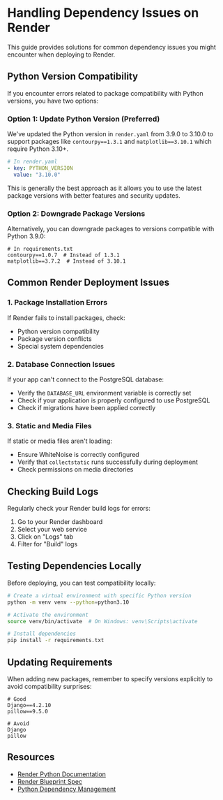 # Handling Dependency Issues on Render

This guide provides solutions for common dependency issues you might encounter when deploying to Render.

## Python Version Compatibility

If you encounter errors related to package compatibility with Python versions, you have two options:

### Option 1: Update Python Version (Preferred)

We've updated the Python version in `render.yaml` from 3.9.0 to 3.10.0 to support packages like `contourpy==1.3.1` and `matplotlib==3.10.1` which require Python 3.10+.

```yaml
# In render.yaml
- key: PYTHON_VERSION
  value: "3.10.0"
```

This is generally the best approach as it allows you to use the latest package versions with better features and security updates.

### Option 2: Downgrade Package Versions

Alternatively, you can downgrade packages to versions compatible with Python 3.9.0:

```
# In requirements.txt
contourpy==1.0.7  # Instead of 1.3.1
matplotlib==3.7.2  # Instead of 3.10.1
```

## Common Render Deployment Issues

### 1. Package Installation Errors

If Render fails to install packages, check:
- Python version compatibility
- Package version conflicts
- Special system dependencies

### 2. Database Connection Issues

If your app can't connect to the PostgreSQL database:
- Verify the `DATABASE_URL` environment variable is correctly set
- Check if your application is properly configured to use PostgreSQL
- Check if migrations have been applied correctly

### 3. Static and Media Files

If static or media files aren't loading:
- Ensure WhiteNoise is correctly configured
- Verify that `collectstatic` runs successfully during deployment
- Check permissions on media directories

## Checking Build Logs

Regularly check your Render build logs for errors:

1. Go to your Render dashboard
2. Select your web service
3. Click on "Logs" tab
4. Filter for "Build" logs

## Testing Dependencies Locally

Before deploying, you can test compatibility locally:

```bash
# Create a virtual environment with specific Python version
python -m venv venv --python=python3.10

# Activate the environment
source venv/bin/activate  # On Windows: venv\Scripts\activate

# Install dependencies
pip install -r requirements.txt
```

## Updating Requirements

When adding new packages, remember to specify versions explicitly to avoid compatibility surprises:

```
# Good
Django==4.2.10
pillow==9.5.0

# Avoid
Django
pillow
```

## Resources

- [Render Python Documentation](https://render.com/docs/python)
- [Render Blueprint Spec](https://render.com/docs/blueprint-spec)
- [Python Dependency Management](https://render.com/docs/python#dependencies) 